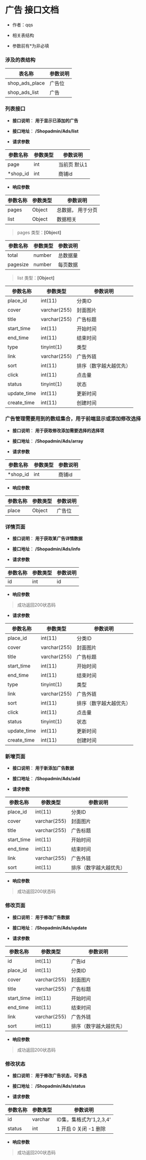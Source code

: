 ﻿# 广告 接口文档

+ 作者：qqs

+ 相关表结构

+ 参数前有*为非必填

### 涉及的表结构

|  表名称  |  参数说明 |
| --------- |  ------- |
| shop_ads_place | 广告位 |
| shop_ads_list | 广告 |


### 列表接口

+ __接口说明__： __用于显示已添加的广告__

+ __接口地址__： __/Shopadmin/Ads/list__

+ __请求参数__

|  参数名称  | 参数类型 | 参数说明 |
| --------- | -------- | ------- |
| page | int | 当前页 默认1 |
| *shop_id | int | 商铺id |


+ __响应参数__

|  参数名称  | 参数类型 | 参数说明 |
| --------- | -------- | ------- |
| pages | Object | 总数据， 用于分页 |
| list | Object | 数据相关 |

>  pages 类型：__[Object]__

|  参数名称  | 参数类型 | 参数说明 |
| --------- | -------- | ------- |
| total | number | 总数据量  |
| pagesize | number |  每页数据 |

>  list 类型：__[Object]__

|  参数名称  | 参数类型 | 参数说明 |
| --------- | -------- | ------- |
| place_id | int(11) | 分类ID |
| cover | varchar(255) | 封面图片 |
| title | varchar(255) | 广告标题 |
| start_time | int(11) | 开始时间 |
| end_time | int(11) | 结束时间 |
| type | tinyint(1) | 类型 |
| link | varchar(255) | 广告外链 |
| sort | int(11) | 排序（数字越大越优先） |
| click | int(11) | 点击量 |
| status | tinyint(1) | 状态 |
| update_time | int(11) | 更新时间 |
| create_time | int(11) | 创建时间 |



### 广告管理需要用到的数组集合，用于前端显示或添加修改选择

+ __接口说明__： __用于获取修改添加需要选择的选择项__

+ __接口地址__： __/Shopadmin/Ads/array__

+ __请求参数__

|  参数名称  | 参数类型 | 参数说明 |
| --------- | -------- | ------- |
| *shop_id | int | 商铺id |


+ __响应参数__

|  参数名称  | 参数类型 | 参数说明 |
| --------- | -------- | ------- |
| place | Object | 广告位 |



### 详情页面

+ __接口说明__： __用于获取某广告详情数据__

+ __接口地址__： __/Shopadmin/Ads/info__

+ __请求参数__

|  参数名称  | 参数类型 | 参数说明 |
| --------- | -------- | ------- |
| id | int | id |


+ __响应参数__

> 成功返回200状态码  

+ __请求参数__

|  参数名称  | 参数类型 | 参数说明 |
| --------- | -------- | ------- |
| place_id | int(11) | 分类ID |
| cover | varchar(255) | 封面图片 |
| title | varchar(255) | 广告标题 |
| start_time | int(11) | 开始时间 |
| end_time | int(11) | 结束时间 |
| type | tinyint(1) | 类型 |
| link | varchar(255) | 广告外链 |
| sort | int(11) | 排序（数字越大越优先） |
| click | int(11) | 点击量 |
| status | tinyint(1) | 状态 |
| update_time | int(11) | 更新时间 |
| create_time | int(11) | 创建时间 |



### 新增页面

+ __接口说明__： __用于新添加广告数据__

+ __接口地址__： __/Shopadmin/Ads/add__

+ __请求参数__

|  参数名称  | 参数类型 | 参数说明 |
| --------- | -------- | ------- |
| place_id | int(11) | 分类ID |
| cover | varchar(255) | 封面图片 |
| title | varchar(255) | 广告标题 |
| start_time | int(11) | 开始时间 |
| end_time | int(11) | 结束时间 |
| link | varchar(255) | 广告外链 |
| sort | int(11) | 排序（数字越大越优先） |



+ __响应参数__

> 成功返回200状态码



### 修改页面

+ __接口说明__： __用于修改广告数据__

+ __接口地址__： __/Shopadmin/Ads/update__

+ __请求参数__

|  参数名称  | 参数类型 | 参数说明 |
| --------- | -------- | ------- |
| id | int(11) | 广告id |
| place_id | int(11) | 分类ID |
| cover | varchar(255) | 封面图片 |
| title | varchar(255) | 广告标题 |
| start_time | int(11) | 开始时间 |
| end_time | int(11) | 结束时间 |
| link | varchar(255) | 广告外链 |
| sort | int(11) | 排序（数字越大越优先） |


+ __响应参数__

> 成功返回200状态码



### 修改状态

+ __接口说明__： __用于修改广告状态，可多选__

+ __接口地址__： __/Shopadmin/Ads/status__

+ __请求参数__

|  参数名称  | 参数类型 | 参数说明 |
| --------- | -------- | ------- |
| id | varchar | ID集，集格式为'1,2,3,4' |
| status | int | 1 开启  0 关闭  -1 删除  |


+ __响应参数__

> 成功返回200状态码